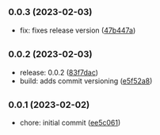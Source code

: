 ## <small>0.0.3 (2023-02-03)</small>

-   fix: fixes release version ([47b447a](https://github.com/am-a/journal-search/commit/47b447a))

## <small>0.0.2 (2023-02-03)</small>

-   release: 0.0.2 ([83f7dac](https://github.com/am-a/journal-search/commit/83f7dac))
-   build: adds commit versioning ([e5f52a8](https://github.com/am-a/journal-search/commit/e5f52a8))

## <small>0.0.1 (2023-02-02)</small>

-   chore: initial commit ([ee5c061](https://github.com/am-a/journal-search/commit/ee5c061))
